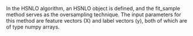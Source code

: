 In the HSNLO algorithm, an HSNLO object is defined, and the fit_sample method serves as the oversampling technique. The input parameters for this method are feature vectors (X) and label vectors (y), both of which are of type numpy arrays.
